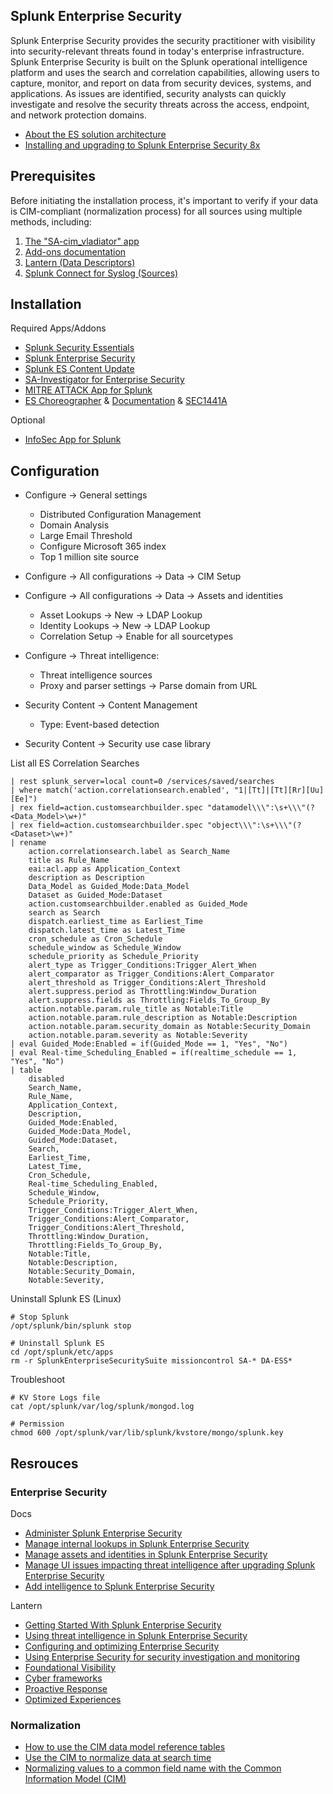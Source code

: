 Splunk Enterprise Security
--------------------------
Splunk Enterprise Security provides the security practitioner with visibility into security-relevant threats found in today's enterprise infrastructure. Splunk Enterprise Security is built on the Splunk operational intelligence platform and uses the search and correlation capabilities, allowing users to capture, monitor, and report on data from security devices, systems, and applications. As issues are identified, security analysts can quickly investigate and resolve the security threats across the access, endpoint, and network protection domains. 

- [About the ES solution architecture](https://dev.splunk.com/enterprise/docs/devtools/enterprisesecurity/abouttheessolution/)
- [Installing and upgrading to Splunk Enterprise Security 8x](https://lantern.splunk.com/Security/Product_Tips/Enterprise_Security/Installing_and_upgrading_to_Splunk_Enterprise_Security_8x)

Prerequisites
-------------
Before initiating the installation process, it's important to verify if your data is CIM-compliant (normalization process) for all sources using multiple methods, including:
1. [The "SA-cim_vladiator" app](https://splunkbase.splunk.com/app/2968)
2. [Add-ons documentation](https://docs.splunk.com/Documentation/AddOns)
3. [Lantern (Data Descriptors)](https://lantern.splunk.com/Data_Descriptors)
4. [Splunk Connect for Syslog (Sources)](https://splunk.github.io/splunk-connect-for-syslog/releases/sources/)

Installation
------------
Required Apps/Addons
- [Splunk Security Essentials](https://splunkbase.splunk.com/app/3435)
- [Splunk Enterprise Security](https://splunkbase.splunk.com/app/263)
- [Splunk ES Content Update](https://splunkbase.splunk.com/app/3449)
- [SA-Investigator for Enterprise Security](https://splunkbase.splunk.com/app/3749)
- [MITRE ATTACK App for Splunk](https://splunkbase.splunk.com/app/4617)
- [ES Choreographer](https://splunkbase.splunk.com/app/6309) & [Documentation](https://www.gabrielvasseur.com/post/es-choreographer) & [SEC1441A](https://conf.splunk.com/files/2021/recordings/SEC1441A.mp4)

Optional
- [InfoSec App for Splunk](https://splunkbase.splunk.com/app/4240)

Configuration
----------------------------
- Configure → General settings
  - Distributed Configuration Management
  - Domain Analysis
  - Large Email Threshold
  - Configure Microsoft 365 index
  - Top 1 million site source

- Configure → All configurations → Data → CIM Setup

- Configure → All configurations → Data → Assets and identities
  - Asset Lookups → New → LDAP Lookup
  - Identity Lookups → New → LDAP Lookup
  - Correlation Setup → Enable for all sourcetypes

- Configure → Threat intelligence:
  - Threat intelligence sources
  - Proxy and parser settings → Parse domain from URL

- Security Content → Content Management
  - Type: Event-based detection
- Security Content → Security use case library

List all ES Correlation Searches 
```
| rest splunk_server=local count=0 /services/saved/searches 
| where match('action.correlationsearch.enabled', "1|[Tt]|[Tt][Rr][Uu][Ee]") 
| rex field=action.customsearchbuilder.spec "datamodel\\\":\s+\\\"(?<Data_Model>\w+)" 
| rex field=action.customsearchbuilder.spec "object\\\":\s+\\\"(?<Dataset>\w+)" 
| rename
    action.correlationsearch.label as Search_Name
    title as Rule_Name
    eai:acl.app as Application_Context
    description as Description
    Data_Model as Guided_Mode:Data_Model
    Dataset as Guided_Mode:Dataset
    action.customsearchbuilder.enabled as Guided_Mode
    search as Search
    dispatch.earliest_time as Earliest_Time
    dispatch.latest_time as Latest_Time
    cron_schedule as Cron_Schedule
    schedule_window as Schedule_Window
    schedule_priority as Schedule_Priority
    alert_type as Trigger_Conditions:Trigger_Alert_When
    alert_comparator as Trigger_Conditions:Alert_Comparator
    alert_threshold as Trigger_Conditions:Alert_Threshold
    alert.suppress.period as Throttling:Window_Duration
    alert.suppress.fields as Throttling:Fields_To_Group_By
    action.notable.param.rule_title as Notable:Title
    action.notable.param.rule_description as Notable:Description
    action.notable.param.security_domain as Notable:Security_Domain
    action.notable.param.severity as Notable:Severity
| eval Guided_Mode:Enabled = if(Guided_Mode == 1, "Yes", "No") 
| eval Real-time_Scheduling_Enabled = if(realtime_schedule == 1, "Yes", "No") 
| table
    disabled 
    Search_Name,
    Rule_Name,
    Application_Context,
    Description,
    Guided_Mode:Enabled,
    Guided_Mode:Data_Model,
    Guided_Mode:Dataset,
    Search,
    Earliest_Time,
    Latest_Time,
    Cron_Schedule,
    Real-time_Scheduling_Enabled,
    Schedule_Window,
    Schedule_Priority,
    Trigger_Conditions:Trigger_Alert_When,
    Trigger_Conditions:Alert_Comparator,
    Trigger_Conditions:Alert_Threshold,
    Throttling:Window_Duration,
    Throttling:Fields_To_Group_By,
    Notable:Title,
    Notable:Description,
    Notable:Security_Domain,
    Notable:Severity,
```

Uninstall Splunk ES (Linux)

```
# Stop Splunk
/opt/splunk/bin/splunk stop

# Uninstall Splunk ES
cd /opt/splunk/etc/apps
rm -r SplunkEnterpriseSecuritySuite missioncontrol SA-* DA-ESS*
```

Troubleshoot
```
# KV Store Logs file
cat /opt/splunk/var/log/splunk/mongod.log

# Permission
chmod 600 /opt/splunk/var/lib/splunk/kvstore/mongo/splunk.key
```

Resrouces
---------
### Enterprise Security
Docs
- [Administer Splunk Enterprise Security](https://docs.splunk.com/Documentation/ES/latest/Admin/Introduction)
- [Manage internal lookups in Splunk Enterprise Security](https://docs.splunk.com/Documentation/ES/latest/Admin/Manageinternallookups)
- [Manage assets and identities in Splunk Enterprise Security](https://docs.splunk.com/Documentation/ES/latest/Admin/Manageassetsandidentities)
- [Manage UI issues impacting threat intelligence after upgrading Splunk Enterprise Security](https://docs.splunk.com/Documentation/ES/latest/Admin/Managethreatintelligenceuponupgrade)
- [Add  intelligence to Splunk Enterprise Security](https://docs.splunk.com/Documentation/ES/latest/Admin/Addgenericintel)

Lantern
- [Getting Started With Splunk Enterprise Security](https://lantern.splunk.com/Security/Getting_Started)
- [Using threat intelligence in Splunk Enterprise Security](https://lantern.splunk.com/Security/UCE/Prioritized_Actions/Threat_intelligence/Using_threat_intelligence_in_Splunk_Enterprise_Security)
- [Configuring and optimizing Enterprise Security](https://lantern.splunk.com/Security/Getting_Started/Configuring_and_optimizing_Enterprise_Security)
- [Using Enterprise Security for security investigation and monitoring](https://lantern.splunk.com/Security/Getting_Started/Using_Enterprise_Security_for_security_investigation_and_monitoring)
- [Foundational Visibility](https://lantern.splunk.com/Security/UCE/Foundational_Visibility)
- [Cyber frameworks](https://lantern.splunk.com/Security/UCE/Prioritized_Actions/Cyber_frameworks)
- [Proactive Response](https://lantern.splunk.com/Security/UCE/Proactive_Response)
- [Optimized Experiences](https://lantern.splunk.com/Security/UCE/Optimized_Experiences)

### Normalization
- [How to use the CIM data model reference tables](https://docs.splunk.com/Documentation/CIM/latest/User/Howtousethesereferencetables)
- [Use the CIM to normalize data at search time](https://docs.splunk.com/Documentation/CIM/latest/User/UsetheCIMtonormalizedataatsearchtime)
- [Normalizing values to a common field name with the Common Information Model (CIM)](https://lantern.splunk.com/Splunk_Platform/Product_Tips/Data_Management/Normalizing_values_to_a_common_field_name_with_the_Common_Information_Model_(CIM))
